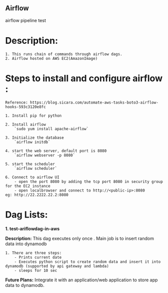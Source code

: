 ## Airflow
airflow pipeline test 

# Description:
    1. This runs chain of commands through airflow dags. 
    2. Airflow hosted on AWS EC2(AmazonImage)

# **Steps to install and configure airflow :**
    Reference: https://blog.sicara.com/automate-aws-tasks-boto3-airflow-hooks-593c3120e8fc

    1. Install pip for python

    2. Install airflow
        `sudo yum install apache-airflow`

    3. Initialize the database
        `airflow initdb`

    4. start the web server, default port is 8080
        `airflow webserver -p 8080`

    5. start the scheduler
        `airflow scheduler`
 
    6. Connect to airflow UI
        - open the port 8080 by adding the tcp port 8080 in security group for the EC2 instance
        - open localbrowser and connect to http://<public-ip>:8080      eg: http://22.2222.22.2:8080




# **Dag Lists:**

**1. test-ariflowdag-in-aws**

**Description:**
    This dag executes only once . Main job is to insert random data into dynamodb

    1. There are three steps:
        - Prints current date
        - Executes python script to create random data and insert it into dynamodb (supported by api gateway and lambda)
        - sleeps for 10 sec

**Future Plans:**
    Integrate it with an application/web application to store app data to dynamodb.
